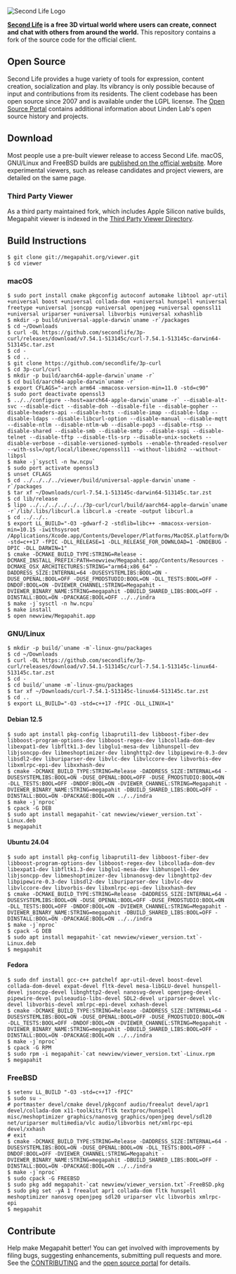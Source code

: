 <picture>
  <source media="(prefers-color-scheme: dark)" srcset="doc/sl-logo-dark.png">
  <source media="(prefers-color-scheme: light)" srcset="doc/sl-logo.png">
  <img alt="Second Life Logo" src="doc/sl-logo.png">
</picture>

**[Second Life][] is a free 3D virtual world where users can create, connect and chat with others from around the
world.** This repository contains a fork of the source code for the official client.

## Open Source

Second Life provides a huge variety of tools for expression, content creation, socialization and play. Its vibrancy is
only possible because of input and contributions from its residents. The client codebase has been open source since
2007 and is available under the LGPL license. The [Open Source Portal][] contains additional information about Linden
Lab's open source history and projects.

## Download

Most people use a pre-built viewer release to access Second Life. macOS, GNU/Linux and FreeBSD builds are
[published on the official website][download]. More experimental viewers, such as release candidates and
project viewers, are detailed on the same page.

### Third Party Viewer

As a third party maintained fork, which includes Apple Silicon native builds, Megapahit viewer is indexed in the [Third Party Viewer Directory][tpv].

## Build Instructions

```
$ git clone git://megapahit.org/viewer.git
$ cd viewer
```

### macOS

```
$ sudo port install cmake pkgconfig autoconf automake libtool apr-util +universal boost +universal collada-dom +universal hunspell +universal freetype +universal jsoncpp +universal openjpeg +universal openssl11 +universal uriparser +universal libvorbis +universal xxhashlib
$ mkdir -p build/universal-apple-darwin`uname -r`/packages
$ cd ~/Downloads
$ curl -OL https://github.com/secondlife/3p-curl/releases/download/v7.54.1-513145c/curl-7.54.1-513145c-darwin64-513145c.tar.zst
$ cd -
$ cd ..
$ git clone https://github.com/secondlife/3p-curl
$ cd 3p-curl/curl
$ mkdir -p build/aarch64-apple-darwin`uname -r`
$ cd build/aarch64-apple-darwin`uname -r`
$ export CFLAGS="-arch arm64 -mmacosx-version-min=11.0 -std=c90"
$ sudo port deactivate openssl3
$ ../../configure --host=aarch64-apple-darwin`uname -r` --disable-alt-svc --disable-dict --disable-doh --disable-file --disable-gopher --disable-headers-api --disable-hsts --disable-imap --disable-ldap --disable-ldaps --disable-libcurl-option --disable-manual --disable-mqtt --disable-ntlm --disable-ntlm-wb --disable-pop3 --disable-rtsp --disable-shared --disable-smb --disable-smtp --disable-sspi --disable-telnet --disable-tftp --disable-tls-srp --disable-unix-sockets --disable-verbose --disable-versioned-symbols --enable-threaded-resolver --with-ssl=/opt/local/libexec/openssl11 --without-libidn2 --without-libpsl
$ make -j`sysctl -n hw.ncpu`
$ sudo port activate openssl3
$ unset CFLAGS
$ cd ../../../../viewer/build/universal-apple-darwin`uname -r`/packages
$ tar xf ~/Downloads/curl-7.54.1-513145c-darwin64-513145c.tar.zst
$ cd lib/release
$ lipo ../../../../../../3p-curl/curl/build/aarch64-apple-darwin`uname -r`/lib/.libs/libcurl.a libcurl.a -create -output libcurl.a
$ cd ../../..
$ export LL_BUILD="-O3 -gdwarf-2 -stdlib=libc++ -mmacosx-version-min=10.15 -iwithsysroot /Applications/Xcode.app/Contents/Developer/Platforms/MacOSX.platform/Developer/SDKs/MacOSX.sdk -std=c++17 -fPIC -DLL_RELEASE=1 -DLL_RELEASE_FOR_DOWNLOAD=1 -DNDEBUG -DPIC -DLL_DARWIN=1"
$ cmake -DCMAKE_BUILD_TYPE:STRING=Release -DCMAKE_INSTALL_PREFIX:PATH=newview/Megapahit.app/Contents/Resources -DCMAKE_OSX_ARCHITECTURES:STRING="arm64;x86_64" -DADDRESS_SIZE:INTERNAL=64 -DUSESYSTEMLIBS:BOOL=ON -DUSE_OPENAL:BOOL=OFF -DUSE_FMODSTUDIO:BOOL=ON -DLL_TESTS:BOOL=OFF -DNDOF:BOOL=ON -DVIEWER_CHANNEL:STRING=Megapahit -DVIEWER_BINARY_NAME:STRING=megapahit -DBUILD_SHARED_LIBS:BOOL=OFF -DINSTALL:BOOL=ON -DPACKAGE:BOOL=OFF ../../indra
$ make -j`sysctl -n hw.ncpu`
$ make install
$ open newview/Megapahit.app
```

### GNU/Linux

```
$ mkdir -p build/`uname -m`-linux-gnu/packages
$ cd ~/Downloads
$ curl -OL https://github.com/secondlife/3p-curl/releases/download/v7.54.1-513145c/curl-7.54.1-513145c-linux64-513145c.tar.zst
$ cd -
$ cd build/`uname -m`-linux-gnu/packages
$ tar xf ~/Downloads/curl-7.54.1-513145c-linux64-513145c.tar.zst
$ cd ..
$ export LL_BUILD="-O3 -std=c++17 -fPIC -DLL_LINUX=1"
```

#### Debian 12.5

```
$ sudo apt install pkg-config libaprutil1-dev libboost-fiber-dev libboost-program-options-dev libboost-regex-dev libcollada-dom-dev libexpat1-dev libfltk1.3-dev libglu1-mesa-dev libhunspell-dev libjsoncpp-dev libmeshoptimizer-dev libnghttp2-dev libpipewire-0.3-dev libsdl2-dev liburiparser-dev libvlc-dev libvlccore-dev libvorbis-dev libxmlrpc-epi-dev libxxhash-dev
$ cmake -DCMAKE_BUILD_TYPE:STRING=Release -DADDRESS_SIZE:INTERNAL=64 -DUSESYSTEMLIBS:BOOL=ON -DUSE_OPENAL:BOOL=OFF -DUSE_FMODSTUDIO:BOOL=ON -DLL_TESTS:BOOL=OFF -DNDOF:BOOL=ON -DVIEWER_CHANNEL:STRING=Megapahit -DVIEWER_BINARY_NAME:STRING=megapahit -DBUILD_SHARED_LIBS:BOOL=OFF -DINSTALL:BOOL=ON -DPACKAGE:BOOL=ON ../../indra
$ make -j`nproc`
$ cpack -G DEB
$ sudo apt install megapahit-`cat newview/viewer_version.txt`-Linux.deb
$ megapahit
```

#### Ubuntu 24.04

```
$ sudo apt install pkg-config libaprutil1-dev libboost-fiber-dev libboost-program-options-dev libboost-regex-dev libcollada-dom-dev libexpat1-dev libfltk1.3-dev libglu1-mesa-dev libhunspell-dev libjsoncpp-dev libmeshoptimizer-dev libnanosvg-dev libnghttp2-dev libpipewire-0.3-dev libsdl2-dev liburiparser-dev libvlc-dev libvlccore-dev libvorbis-dev libxmlrpc-epi-dev libxxhash-dev
$ cmake -DCMAKE_BUILD_TYPE:STRING=Release -DADDRESS_SIZE:INTERNAL=64 -DUSESYSTEMLIBS:BOOL=ON -DUSE_OPENAL:BOOL=OFF -DUSE_FMODSTUDIO:BOOL=ON -DLL_TESTS:BOOL=OFF -DNDOF:BOOL=ON -DVIEWER_CHANNEL:STRING=Megapahit -DVIEWER_BINARY_NAME:STRING=megapahit -DBUILD_SHARED_LIBS:BOOL=OFF -DINSTALL:BOOL=ON -DPACKAGE:BOOL=ON ../../indra
$ make -j`nproc`
$ cpack -G DEB
$ sudo apt install megapahit-`cat newview/viewer_version.txt`-Linux.deb
$ megapahit
```

#### Fedora

```
$ sudo dnf install gcc-c++ patchelf apr-util-devel boost-devel collada-dom-devel expat-devel fltk-devel mesa-libGLU-devel hunspell-devel jsoncpp-devel libnghttp2-devel nanosvg-devel openjpeg-devel pipewire-devel pulseaudio-libs-devel SDL2-devel uriparser-devel vlc-devel libvorbis-devel xmlrpc-epi-devel xxhash-devel
$ cmake -DCMAKE_BUILD_TYPE:STRING=Release -DADDRESS_SIZE:INTERNAL=64 -DUSESYSTEMLIBS:BOOL=ON -DUSE_OPENAL:BOOL=OFF -DUSE_FMODSTUDIO:BOOL=ON -DLL_TESTS:BOOL=OFF -DNDOF:BOOL=ON -DVIEWER_CHANNEL:STRING=Megapahit -DVIEWER_BINARY_NAME:STRING=megapahit -DBUILD_SHARED_LIBS:BOOL=OFF -DINSTALL:BOOL=ON -DPACKAGE:BOOL=ON ../../indra
$ make -j`nproc`
$ cpack -G RPM
$ sudo rpm -i megapahit-`cat newview/viewer_version.txt`-Linux.rpm
$ megapahit
```

### FreeBSD

```
$ setenv LL_BUILD "-O3 -std=c++17 -fPIC"
$ sudo su -
# portmaster devel/cmake devel/pkgconf audio/freealut devel/apr1 devel/collada-dom x11-toolkits/fltk textproc/hunspell misc/meshoptimizer graphics/nanosvg graphics/openjpeg devel/sdl20 net/uriparser multimedia/vlc audio/libvorbis net/xmlrpc-epi devel/xxhash
# exit
$ cmake -DCMAKE_BUILD_TYPE:STRING=Release -DADDRESS_SIZE:INTERNAL=64 -DUSESYSTEMLIBS:BOOL=ON -DUSE_OPENAL:BOOL=ON -DLL_TESTS:BOOL=OFF -DNDOF:BOOL=OFF -DVIEWER_CHANNEL:STRING=Megapahit -DVIEWER_BINARY_NAME:STRING=megapahit -DBUILD_SHARED_LIBS:BOOL=OFF -DINSTALL:BOOL=ON -DPACKAGE:BOOL=ON ../../indra
$ make -j`nproc`
$ sudo cpack -G FREEBSD
$ sudo pkg add megapahit-`cat newview/viewer_version.txt`-FreeBSD.pkg
$ sudo pkg set -yA 1 freealut apr1 collada-dom fltk hunspell meshoptimizer nanosvg openjpeg sdl20 uriparser vlc libvorbis xmlrpc-epi
$ megapahit
```

## Contribute

Help make Megapahit better! You can get involved with improvements by filing bugs, suggesting enhancements, submitting
pull requests and more. See the [CONTRIBUTING][] and the [open source portal][] for details.

[Second Life]: https://secondlife.com/
[download]: https://megapahit.net
[tpv]: http://wiki.secondlife.com/wiki/Third_Party_Viewer_Directory/Megapahit
[open source portal]: http://wiki.secondlife.com/wiki/Open_Source_Portal
[contributing]: https://megapahit.org/viewer.git/tree/CONTRIBUTING.md
